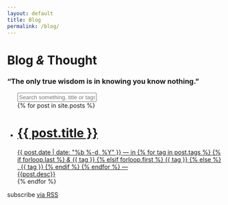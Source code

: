 ```yaml
---
layout: default
title: Blog
permalink: /blog/
---
```

<link rel="stylesheet" href="/css/main.css">
<div class="blogs wrapper">

<h1 class="big-title">Blog <i>&</i> Thought</h1>
<h3 class="title-desc">
  “The only true wisdom is in knowing you know nothing.” 
</h3>

<ul class="post-list" id="searchable">
  <div>
    <input class="search" placeholder="Search something, title or tags...">
  </div>
  <div class="list">
  {% for post in site.posts %}
    <a class="post-link" href="{{ post.url | prepend: site.baseurl }}">
      <li>
        <div class="img" style="background-image:url('/asset_post/{{ post.front }}')"></div>
        <h1 class="title">
          {{ post.title }}
        </h1>
        <span class="post-meta">{{ post.date | date: "%b %-d, %Y" }}</span>
        <span class="tags"> &mdash; in
          {% for tag in post.tags %}
            {% if forloop.last %}
              <i>&</i>
              <span class="tag">
                {{ tag }}
              </span>
            {% elsif forloop.first %}
              <span class="tag">
               {{ tag }}
              </span>
            {% else %}
              ,<span class="tag">
               {{ tag }}
              </span>
            {% endif %}
          {% endfor %}
          &mdash;
        </span>
        <div class="desc">
          {{post.desc}}
        </div>
      </li>
    </a>
  {% endfor %}
  </div>
</ul>
<p class="rss-subscribe">subscribe <a href="{{ "/feed.xml" | prepend: site.baseurl }}">via RSS</a></p>

</div>

<script src="/js/list.js"></script>
<script>
  var $shadowHeader;
  $shadowHeader = document.querySelector('.site-header.shadow');
  window.onscroll = function() {
    var scrollY = window.scrollY;
    if (scrollY > 200) {
      return $shadowHeader.style.top = '0';
    } else {
      return $shadowHeader.style.top = '-70px';
    }
  };
</script>
<script>
  var options = {
    valueNames: [ 'title' , 'tags']
  };
  new List('searchable', options);
</script>
